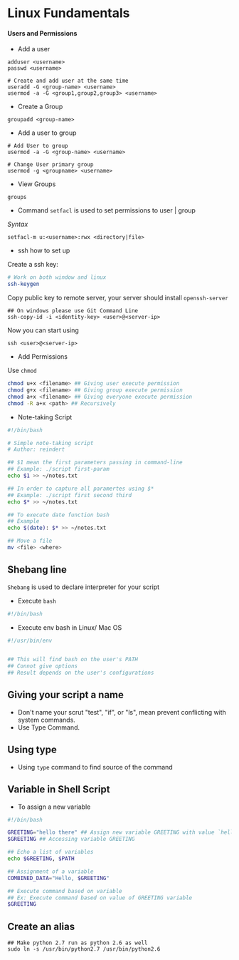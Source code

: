 # Linux Fundamentals

#### Users and Permissions

* Add a user

```
adduser <username>
passwd <username>

# Create and add user at the same time
useradd -G <group-name> <username>
usermod -a -G <group1,group2,group3> <username>
```

* Create a Group

```
groupadd <group-name>
```

* Add a user to group

```
# Add User to group
usermod -a -G <group-name> <username>

# Change User primary group
usermod -g <groupname> <username>
```

* View Groups

```
groups
```

* Command `setfacl` is used to set permissions to user | group

*Syntax*
```
setfacl-m u:<username>:rwx <directory|file>
```

* ssh how to set up

Create a ssh key:

```bash
# Work on both window and linux
ssh-keygen
```

Copy public key to remote server, your server should install `openssh-server`
```
## On windows please use Git Command Line
ssh-copy-id -i <identity-key> <user>@<server-ip>
```

Now you can start using 

```
ssh <user>@<server-ip>
```

* Add Permissions

Use `chmod`

```bash
chmod u+x <filename> ## Giving user execute permission
chmod g+x <filename> ## Giving group execute permission
chmod a+x <filename> ## Giving everyone execute permission
chmod -R a+x <path> ## Recursively
```

* Note-taking Script

```bash
#!/bin/bash

# Simple note-taking script
# Author: reindert

## $1 mean the first parameters passing in command-line
## Example: ./script first-param
echo $1 >> ~/notes.txt

## In order to capture all paramertes using $*
## Example: ./script first second third
echo $* >> ~/notes.txt

## To execute date function bash
## Example
echo $(date): $* >> ~/notes.txt

## Move a file
mv <file> <where>
```

## Shebang line

`Shebang` is used to declare interpreter for your script

* Execute `bash`

```bash
#!/bin/bash
```
 
* Execute env bash in Linux/ Mac OS

```bash
#!/usr/bin/env


## This will find bash on the user's PATH
## Connot give options
## Result depends on the user's configurations
```

## Giving your script a name

* Don't name your scrut "test", "if", or "ls", mean prevent conflicting with system commands.
* Use Type Command.

## Using type

* Using `type` command to find source of the command

## Variable in Shell Script

* To assign a new variable

```bash
#!/bin/bash

GREETING="hello there" ## Assign new variable GREETING with value `hello there`
$GREETING ## Accessing variable GREETING

## Echo a list of variables
echo $GREETING, $PATH

## Assignment of a variable
COMBINED_DATA="Hello, $GREETING"

## Execute command based on variable
## Ex: Execute command based on value of GREETING variable
$GREETING 
```

## Create an alias 

```
## Make python 2.7 run as python 2.6 as well
sudo ln -s /usr/bin/python2.7 /usr/bin/python2.6

```